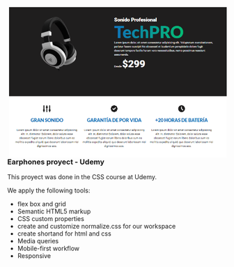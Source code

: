 <a href="https://earphones-proyect.vercel.app/">
<img align="right" target="_blank" width="500" src="https://github.com/Dario2303/image/blob/main/earphone.png"/>
</a>
  
### Earphones proyect - Udemy

This proyect was done in the CSS course at Udemy.

We apply the following tools: 

- flex box and grid
- Semantic HTML5 markup
- CSS custom properties
- create and customize normalize.css for our workspace
- create shortand for html and css
- Media queries
- Mobile-first workflow
- Responsive

